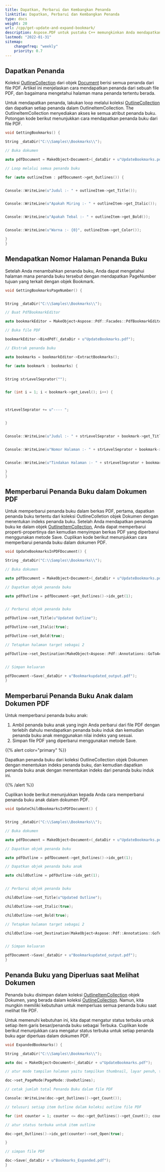 ```yaml
---
title: Dapatkan, Perbarui dan Kembangkan Penanda 
linktitle: Dapatkan, Perbarui dan Kembangkan Penanda
type: docs
weight: 20
url: /cpp/get-update-and-expand-bookmark/
description: Aspose.PDF untuk pustaka C++ memungkinkan Anda mendapatkan? memperbarui dalam file PDF dengan kami.
lastmod: "2022-01-31"
sitemap:
    changefreq: "weekly"
    priority: 0.7
---
```


## Dapatkan Penanda

Koleksi [OutlineCollection](https://reference.aspose.com/pdf/cpp/class/aspose.pdf.outline_collection) dari objek [Document](https://reference.aspose.com/pdf/cpp/class/aspose.pdf.document) berisi semua penanda dari file PDF. Artikel ini menjelaskan cara mendapatkan penanda dari sebuah file PDF, dan bagaimana mengetahui halaman mana penanda tertentu berada.

Untuk mendapatkan penanda, lakukan loop melalui koleksi [OutlineCollection](https://reference.aspose.com/pdf/cpp/class/aspose.pdf.outline_collection) dan dapatkan setiap penanda dalam OutlineItemCollection. The OutlineItemCollection menyediakan akses ke semua atribut penanda buku. Potongan kode berikut menunjukkan cara mendapatkan penanda buku dari file PDF.

```cpp
void GettingBookmarks() {

String _dataDir("C:\\Samples\\Bookmarks\\");

// Buka dokumen

auto pdfDocument = MakeObject<Document>(_dataDir + u"UpdateBookmarks.pdf");

// Loop melalui semua penanda buku

for (auto outlineItem : pdfDocument->get_Outlines()) {


Console::WriteLine(u"Judul :- " + outlineItem->get_Title());


Console::WriteLine(u"Apakah Miring :- " + outlineItem->get_Italic());


Console::WriteLine(u"Apakah Tebal :- " + outlineItem->get_Bold());


Console::WriteLine(u"Warna :- {0}", outlineItem->get_Color());

}
}
```

## Mendapatkan Nomor Halaman Penanda Buku

Setelah Anda menambahkan penanda buku, Anda dapat mengetahui halaman mana penanda buku tersebut dengan mendapatkan PageNumber tujuan yang terkait dengan objek Bookmark.

```cpp
void GettingBookmarksPageNumber() {


String _dataDir("C:\\Samples\\Bookmarks\\");

// Buat PdfBookmarkEditor

auto bookmarkEditor = MakeObject<Aspose::Pdf::Facades::PdfBookmarkEditor>();

// Buka file PDF

bookmarkEditor->BindPdf(_dataDir + u"UpdateBookmarks.pdf");

// Ekstrak penanda buku

auto bookmarks = bookmarkEditor->ExtractBookmarks();

for (auto bookmark : bookmarks) {


String strLevelSeprator("");


for (int i = 1; i < bookmark->get_Level(); i++) {



strLevelSeprator += u"---- ";


}


Console::WriteLine(u"Judul :- " + strLevelSeprator + bookmark->get_Title());


Console::WriteLine(u"Nomor Halaman :- " + strLevelSeprator + bookmark->get_PageNumber());


Console::WriteLine(u"Tindakan Halaman :- " + strLevelSeprator + bookmark->get_Action());

}
}
```
## Memperbarui Penanda Buku dalam Dokumen PDF

Untuk memperbarui penanda buku dalam berkas PDF, pertama, dapatkan penanda buku tertentu dari koleksi OutlineColletion objek Dokumen dengan menentukan indeks penanda buku. Setelah Anda mendapatkan penanda buku ke dalam objek [OutlineItemCollection](https://reference.aspose.com/pdf/cpp/class/aspose.pdf.outline_item_collection), Anda dapat memperbarui properti-propertinya dan kemudian menyimpan berkas PDF yang diperbarui menggunakan metode Save. Cuplikan kode berikut menunjukkan cara memperbarui penanda buku dalam dokumen PDF.

```cpp
void UpdateBookmarksInPDFDocument() {

String _dataDir("C:\\Samples\\Bookmarks\\");

// Buka dokumen

auto pdfDocument = MakeObject<Document>(_dataDir + u"UpdateBookmarks.pdf");

// Dapatkan objek penanda buku

auto pdfOutline = pdfDocument->get_Outlines()->idx_get(1);


// Perbarui objek penanda buku

pdfOutline->set_Title(u"Updated Outline");

pdfOutline->set_Italic(true);

pdfOutline->set_Bold(true);

// Tetapkan halaman target sebagai 2

pdfOutline->set_Destination(MakeObject<Aspose::Pdf::Annotations::GoToAction>(pdfDocument->get_Pages()->idx_get(2)));


// Simpan keluaran

pdfDocument->Save(_dataDir + u"Bookmarkupdated_output.pdf");
}
```

## Memperbarui Penanda Buku Anak dalam Dokumen PDF

Untuk memperbarui penanda buku anak:

1. Ambil penanda buku anak yang ingin Anda perbarui dari file PDF dengan terlebih dahulu mendapatkan penanda buku induk dan kemudian penanda buku anak menggunakan nilai indeks yang sesuai.
1. Simpan file PDF yang diperbarui menggunakan metode Save.

{{% alert color="primary" %}}

Dapatkan penanda buku dari koleksi OutlineCollection objek Dokumen dengan menentukan indeks penanda buku, dan kemudian dapatkan penanda buku anak dengan menentukan indeks dari penanda buku induk ini.

{{% /alert %}}

Cuplikan kode berikut menunjukkan kepada Anda cara memperbarui penanda buku anak dalam dokumen PDF.

```cpp
void UpdateChildBookmarksInPDFDocument() {


String _dataDir("C:\\Samples\\Bookmarks\\");

// Buka dokumen

auto pdfDocument = MakeObject<Document>(_dataDir + u"UpdateBookmarks.pdf");

// Dapatkan objek penanda buku

auto pdfOutline = pdfDocument->get_Outlines()->idx_get(1);

// Dapatkan objek penanda buku anak

auto childOutline = pdfOutline->idx_get(1);


// Perbarui objek penanda buku

childOutline->set_Title(u"Updated Outline");

childOutline->set_Italic(true);

childOutline->set_Bold(true);

// Tetapkan halaman target sebagai 2

childOutline->set_Destination(MakeObject<Aspose::Pdf::Annotations::GoToAction>(pdfDocument->get_Pages()->idx_get(2)));


// Simpan keluaran

pdfDocument->Save(_dataDir + u"Bookmarkupdated_output.pdf");
}
```

## Penanda Buku yang Diperluas saat Melihat Dokumen

Penanda buku disimpan dalam koleksi [OutlineItemCollection](https://reference.aspose.com/pdf/cpp/class/aspose.pdf.outline_item_collection) objek Dokumen, yang berada dalam koleksi [OutlineCollection](https://reference.aspose.com/pdf/cpp/class/aspose.pdf.outline_collection). Namun, kita mungkin memiliki kebutuhan untuk memperluas semua penanda buku saat melihat file PDF.

Untuk memenuhi kebutuhan ini, kita dapat mengatur status terbuka untuk setiap item garis besar/penanda buku sebagai Terbuka. Cuplikan kode berikut menunjukkan cara mengatur status terbuka untuk setiap penanda buku agar diperluas dalam dokumen PDF.

```cpp
void ExpandedBookmarks() {

String _dataDir("C:\\Samples\\Bookmarks\\");

auto doc = MakeObject<Document>(_dataDir + u"UpdateBookmarks.pdf");

// atur mode tampilan halaman yaitu tampilkan thumbnail, layar penuh, tampilkan panel lampiran

doc->set_PageMode(PageMode::UseOutlines);

// cetak jumlah total Penanda Buku dalam file PDF

Console::WriteLine(doc->get_Outlines()->get_Count());

// telusuri setiap item Outline dalam koleksi outline file PDF

for (int counter = 1; counter <= doc->get_Outlines()->get_Count(); counter++) {

// atur status terbuka untuk item outline

doc->get_Outlines()->idx_get(counter)->set_Open(true);

}

// simpan file PDF

doc->Save(_dataDir + u"Bookmarks_Expanded.pdf");
}
```